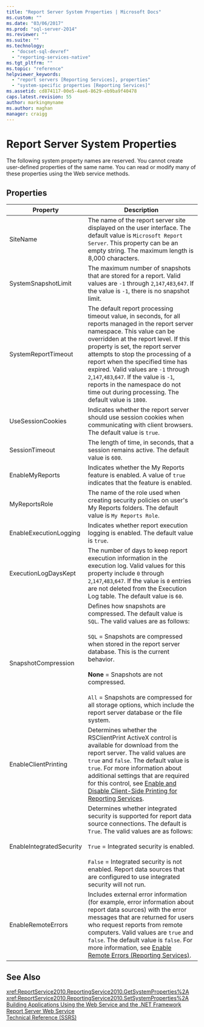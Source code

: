 ```yaml
---
title: "Report Server System Properties | Microsoft Docs"
ms.custom: ""
ms.date: "03/06/2017"
ms.prod: "sql-server-2014"
ms.reviewer: ""
ms.suite: ""
ms.technology: 
  - "docset-sql-devref"
  - "reporting-services-native"
ms.tgt_pltfrm: ""
ms.topic: "reference"
helpviewer_keywords: 
  - "report servers [Reporting Services], properties"
  - "system-specific properties [Reporting Services]"
ms.assetid: cd874117-00e5-4ae6-8629-eb9ba9f40478
caps.latest.revision: 55
author: markingmyname
ms.author: maghan
manager: craigg
---
```

# Report Server System Properties
  The following system property names are reserved. You cannot create user-defined properties of the same name. You can read or modify many of these properties using the Web service methods.  
  
## Properties  
  
|Property|Description|  
|--------------|-----------------|  
|SiteName|The name of the report server site displayed on the user interface. The default value is `Microsoft Report Server`. This property can be an empty string. The maximum length is 8,000 characters.|  
|SystemSnapshotLimit|The maximum number of snapshots that are stored for a report. Valid values are `-1` through `2`,`147`,`483`,`647`. If the value is `-1`, there is no snapshot limit.|  
|SystemReportTimeout|The default report processing timeout value, in seconds, for all reports managed in the report server namespace. This value can be overridden at the report level. If this property is set, the report server attempts to stop the processing of a report when the specified time has expired. Valid values are `-1` through `2`,`147`,`483`,`647`. If the value is `-1`, reports in the namespace do not time out during processing. The default value is `1800`.|  
|UseSessionCookies|Indicates whether the report server should use session cookies when communicating with client browsers. The default value is `true`.|  
|SessionTimeout|The length of time, in seconds, that a session remains active. The default value is `600`.|  
|EnableMyReports|Indicates whether the My Reports feature is enabled. A value of `true` indicates that the feature is enabled.|  
|MyReportsRole|The name of the role used when creating security policies on user's My Reports folders. The default value is `My Reports Role`.|  
|EnableExecutionLogging|Indicates whether report execution logging is enabled. The default value is `true`.|  
|ExecutionLogDaysKept|The number of days to keep report execution information in the execution log. Valid values for this property include `0` through `2`,`147`,`483`,`647`. If the value is `0` entries are not deleted from the Execution Log table. The default value is `60`.|  
|SnapshotCompression|Defines how snapshots are compressed. The default value is `SQL`. The valid values are as follows:<br /><br /> `SQL` = Snapshots are compressed when stored in the report server database. This is the current behavior.<br /><br /> **None** = Snapshots are not compressed.<br /><br /> `All` = Snapshots are compressed for all storage options, which include the report server database or the file system.|  
|EnableClientPrinting|Determines whether the RSClientPrint ActiveX control is available for download from the report server. The valid values are `true` and `false`. The default value is `true`. For more information about additional settings that are required for this control, see [Enable and Disable Client-Side Printing for Reporting Services](../../report-server/enable-and-disable-client-side-printing-for-reporting-services.md).|  
|EnableIntegratedSecurity|Determines whether integrated security is supported for report data source connections. The default is `True`. The valid values are as follows:<br /><br /> `True` = Integrated security is enabled.<br /><br /> `False` = Integrated security is not enabled. Report data sources that are configured to use integrated security will not run.|  
|EnableRemoteErrors|Includes external error information (for example, error information about report data sources) with the error messages that are returned for users who request reports from remote computers. Valid values are `true` and `false`. The default value is `false`. For more information, see [Enable Remote Errors &#40;Reporting Services&#41;](../../report-server/enable-remote-errors-reporting-services.md).|  
  
## See Also  
 <xref:ReportService2010.ReportingService2010.GetSystemProperties%2A>   
 <xref:ReportService2010.ReportingService2010.SetSystemProperties%2A>   
 [Building Applications Using the Web Service and the .NET Framework](building-applications-using-the-web-service-and-the-net-framework.md)   
 [Report Server Web Service](../report-server-web-service.md)   
 [Technical Reference &#40;SSRS&#41;](../../technical-reference-ssrs.md)  
  
  
